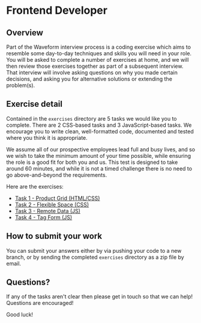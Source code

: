# Frontend Developer

## Overview

Part of the Waveform interview process is a coding exercise which aims to resemble some day-to-day techniques and skills
you will need in your role. You will be asked to complete a number of exercises at home, and we will then review those
exercises together as part of a subsequent interview. That interview will involve asking questions on why you made
certain decisions, and asking you for alternative solutions or extending the problem(s).

## Exercise detail

Contained in the `exercises` directory are 5 tasks we would like you to complete. There are 2 CSS-based tasks and 3
JavaScript-based tasks. We encourage you to write clean, well-formatted code, documented and tested where you think it
is appropriate.

We assume all of our prospective employees lead full and busy lives, and so we wish to take the minimum amount of your
time possible, while ensuring the role is a good fit for both you and us. This test is designed to take around 60
minutes, and while it is not a timed challenge there is no need to go above-and-beyond the requirements.

Here are the exercises:

* [Task 1 - Product Grid (HTML/CSS)](exercises/task1/task1.html)
* [Task 2 - Flexible Space (CSS)](exercises/task2/task2.html)
* [Task 3 - Remote Data (JS)](exercises/task3/task3.html)
* [Task 4 - Tag Form (JS)](exercises/task4/task4.html)

## How to submit your work

You can submit your answers either by via pushing your code to a new branch, or by sending the completed `exercises`
directory as a zip file by email.

## Questions?

If any of the tasks aren't clear then please get in touch so that we can help! Questions are encouraged!

Good luck!
